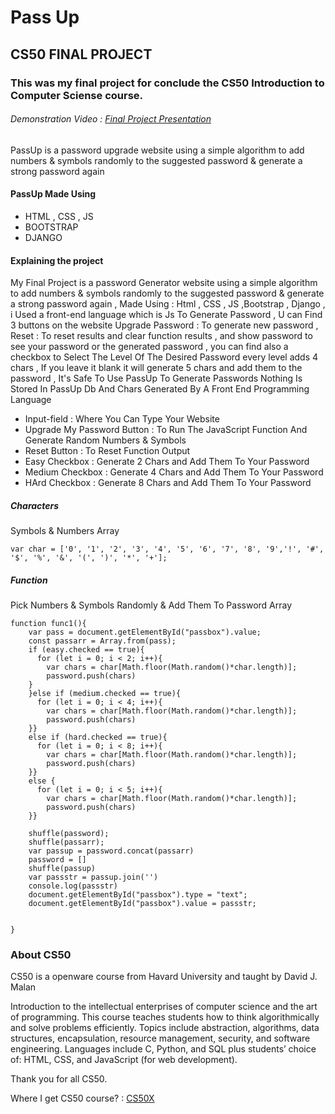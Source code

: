 # Pass Up
## CS50 FINAL PROJECT
### This was my final project for conclude the CS50 Introduction to Computer Sciense course.

###### Demonstration Video : [Final Project Presentation ](https://www.youtube.com/watch?v=KVRSHNpgbzo)
PassUp is a password upgrade website using a simple algorithm to add numbers & symbols randomly to the suggested password & generate a strong password again

 #### PassUp Made Using
- HTML , CSS , JS
- BOOTSTRAP
- DJANGO

#### Explaining the project
My Final Project is a password Generator website using a simple algorithm to add numbers & symbols randomly to the suggested password & generate a strong password again , Made Using : Html , CSS , JS ,Bootstrap , Django , i Used a front-end language which is Js To Generate Password , U can Find 3 buttons on the website Upgrade Password  : To generate new password , Reset : To reset results and clear function results , and show password to see your password or the generated password , you can find also a checkbox to Select The Level Of The Desired Password every level adds 4 chars , If you leave it blank it will generate 5 chars and add them to the password , It's Safe To Use PassUp To Generate Passwords  Nothing Is Stored In PassUp Db And Chars Generated By A Front End Programming Language

- Input-field : Where You Can Type Your Website
- Upgrade My Password Button : To Run The JavaScript Function And Generate Random Numbers & Symbols
- Reset Button : To Reset Function Output
- Easy Checkbox : Generate 2 Chars and Add Them To Your Password
- Medium Checkbox : Generate 4 Chars and Add Them To Your Password
- HArd Checkbox : Generate 8 Chars and Add Them To Your Password

##### Characters
Symbols & Numbers Array
```
var char = ['0', '1', '2', '3', '4', '5', '6', '7', '8', '9','!', '#', '$', '%', '&', '(', ')', '*', '+'];
```

##### Function
Pick Numbers & Symbols Randomly & Add Them To Password Array
```
function func1(){
    var pass = document.getElementById("passbox").value;
    const passarr = Array.from(pass);
    if (easy.checked == true){
      for (let i = 0; i < 2; i++){
        var chars = char[Math.floor(Math.random()*char.length)];
        password.push(chars)
    }
    }else if (medium.checked == true){
      for (let i = 0; i < 4; i++){
        var chars = char[Math.floor(Math.random()*char.length)];
        password.push(chars)
    }}
    else if (hard.checked == true){
      for (let i = 0; i < 8; i++){
        var chars = char[Math.floor(Math.random()*char.length)];
        password.push(chars)
    }}
    else {
      for (let i = 0; i < 5; i++){
        var chars = char[Math.floor(Math.random()*char.length)];
        password.push(chars)
    }}

    shuffle(password);
    shuffle(passarr);
    var passup = password.concat(passarr)
    password = []
    shuffle(passup)
    var passstr = passup.join('')
    console.log(passstr)
    document.getElementById("passbox").type = "text";
    document.getElementById("passbox").value = passstr;


}
```

### About CS50
CS50 is a openware course from Havard University and taught by David J. Malan

Introduction to the intellectual enterprises of computer science and the art of programming. This course teaches students how to think algorithmically and solve problems efficiently. Topics include abstraction, algorithms, data structures, encapsulation, resource management, security, and software engineering. Languages include C, Python, and SQL plus students’ choice of: HTML, CSS, and JavaScript (for web development).

Thank you for all CS50.

Where I get CS50 course? :  [CS50X ](https://cs50.harvard.edu/x/2020/)

